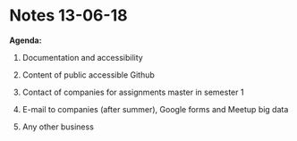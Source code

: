 # Notes 13-06-18

**Agenda:**
 
1. Documentation and accessibility




2. Content of public accessible Github





3. Contact of companies for assignments master in semester 1





4. E-mail to companies (after summer), Google forms and Meetup big data





5. Any other business

